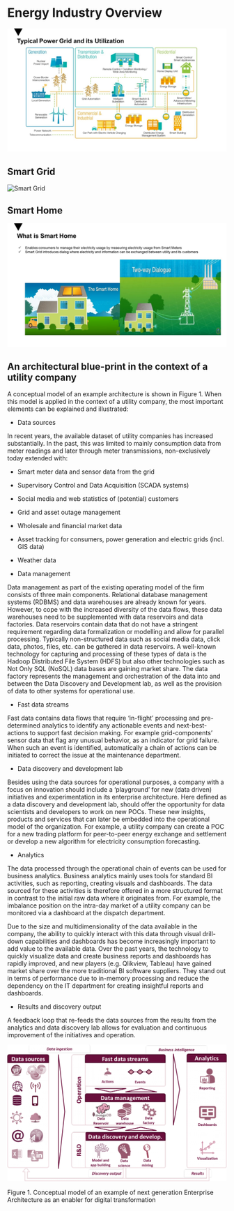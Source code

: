 # Energy Industry Overview
![Energy Types](/images/Slide5.JPG)
## Smart Grid
![Smart Grid](/images/Slide3.JPG)
## Smart Home
![Smart Home](/images/Slide4.JPG)
## An architectural blue-print in the context of a utility company

A conceptual model of an example architecture is shown in Figure 1. When this model is applied in the context of a utility company, the most important elements can be explained and illustrated:

- Data sources

In recent years, the available dataset of utility companies has increased substantially. In the past, this was limited to mainly consumption data from meter readings and later through meter transmissions, non-exclusively today extended with:

- Smart meter data and sensor data from the grid
- Supervisory Control and Data Acquisition (SCADA systems)
- Social media and web statistics of (potential) customers
- Grid and asset outage management
- Wholesale and financial market data
- Asset tracking for consumers, power generation and electric grids (incl. GIS data)
- Weather data

 

- Data management

Data management as part of the existing operating model of the firm consists of three main components. Relational database management systems (RDBMS) and data warehouses are already known for years. However, to cope with the increased diversity of the data flows, these data warehouses need to be supplemented with data reservoirs and data factories. Data reservoirs contain data that do not have a stringent requirement regarding data formalization or modelling and allow for parallel processing. Typically non-structured data such as social media data, click data, photos, files, etc. can be gathered in data reservoirs. A well-known technology for capturing and processing of these types of data is the Hadoop Distributed File System (HDFS) but also other technologies such as Not Only SQL (NoSQL) data bases are gaining market share. The data factory represents the management and orchestration of the data into and between the Data Discovery and Development lab, as well as the provision of data to other systems for operational use.

 

- Fast data streams

Fast data contains data flows that require ‘in-flight’ processing and pre-determined analytics to identify any actionable events and next-best-actions to support fast decision making. For example grid-components’ sensor data that flag any unusual behavior, as an indicator for grid failure. When such an event is identified, automatically a chain of actions can be initiated to correct the issue at the maintenance department.  

 

- Data discovery and development lab

Besides using the data sources for operational purposes, a company with a focus on innovation should include a ‘playground’ for new (data driven) initiatives and experimentation in its enterprise architecture. Here defined as a data discovery and development lab, should offer the opportunity for data scientists and developers to work on new POCs. These new insights, products and services that can later be embedded into the operational model of the organization. For example, a utility company can create a POC for a new trading platform for peer-to-peer energy exchange and settlement or develop a new algorithm for electricity consumption forecasting.

 

- Analytics

The data processed through the operational chain of events can be used for business analytics. Business analytics mainly uses tools for standard BI activities, such as reporting, creating visuals and dashboards. The data sourced for these activities is therefore offered in a more structured format in contrast to the initial raw data where it originates from. For example, the imbalance position on the intra-day market of a utility company can be monitored via a dashboard at the dispatch department.

 

Due to the size and multidimensionality of the data available in the company, the ability to quickly interact with this data through visual drill-down capabilities and dashboards has become increasingly important to add value to the available data. Over the past years, the technology to quickly visualize data and create business reports and dashboards has rapidly improved, and new players (e.g. Qlikview, Tableau) have gained market share over the more traditional BI software suppliers. They stand out in terms of performance due to in-memory processing and reduce the dependency on the IT department for creating insightful reports and dashboards.

 

- Results and discovery output

A feedback loop that re-feeds the data sources from the results from the analytics and data discovery lab allows for evaluation and continuous improvement of the initiatives and operation.

 

![img](/images/Enterprise_Arch_Utilities.png)


Figure 1. Conceptual model of an example of next generation Enterprise Architecture as an enabler for digital transformation


